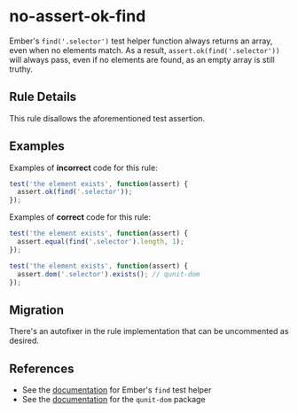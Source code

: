 # no-assert-ok-find

Ember's `find('.selector')` test helper function always returns an array, even when no elements match. As a result, `assert.ok(find('.selector'))` will always pass, even if no elements are found, as an empty array is still truthy.

## Rule Details

This rule disallows the aforementioned test assertion.

## Examples

Examples of **incorrect** code for this rule:

```js
test('the element exists', function(assert) {
  assert.ok(find('.selector'));
});
```

Examples of **correct** code for this rule:

```js
test('the element exists', function(assert) {
  assert.equal(find('.selector').length, 1);
});
```

```js
test('the element exists', function(assert) {
  assert.dom('.selector').exists(); // qunit-dom
});
```

## Migration

There's an autofixer in the rule implementation that can be uncommented as desired.

## References

* See the [documentation](https://github.com/emberjs/ember-test-helpers/blob/master/API.md#find) for Ember's `find` test helper
* See the [documentation](https://github.com/simplabs/qunit-dom) for the `qunit-dom` package
